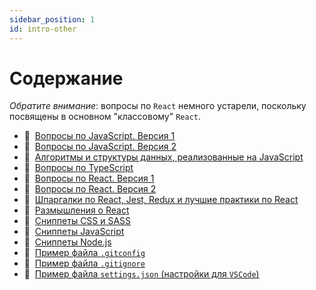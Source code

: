 ```yaml
---
sidebar_position: 1
id: intro-other
---
```


# Содержание

_Обратите внимание_: вопросы по `React` немного устарели, поскольку посвящены в основном "классовому" `React`.

- :memo:&nbsp;&nbsp;[Вопросы по JavaScript. Версия 1](./js-questions)
- :memo:&nbsp;&nbsp;[Вопросы по JavaScript. Версия 2](./js-questions2)
- :memo:&nbsp;&nbsp;[Алгоритмы и структуры данных, реализованные на JavaScript](./js-algorithms)
- :memo:&nbsp;&nbsp;[Вопросы по TypeScript](./ts-questions2)
- :memo:&nbsp;&nbsp;[Вопросы по React. Версия 1](./react-questions)
- :memo:&nbsp;&nbsp;[Вопросы по React. Версия 2](./react-questions2)
- :memo:&nbsp;&nbsp;[Шпаргалки по React, Jest, Redux и лучшие практики по React](./best-practics)
- :page_with_curl:&nbsp;&nbsp;[Размышления о React](./react-philosophies)
- :floppy_disk:&nbsp;&nbsp;[Сниппеты CSS и SASS](./snippets-css)
- :floppy_disk:&nbsp;&nbsp;[Сниппеты JavaScript](./snippets-js)
- :floppy_disk:&nbsp;&nbsp;[Сниппеты Node.js](./snippets-node)
- :floppy_disk:&nbsp;&nbsp;[Пример файла `.gitconfig`](./gitconfig)
- :floppy_disk:&nbsp;&nbsp;[Пример файла `.gitignore`](./gitignore)
- :floppy_disk:&nbsp;&nbsp;[Пример файла `settings.json` (настройки для `VSCode`)](./settings)